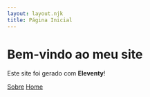 ```yaml
---
layout: layout.njk
title: Página Inicial
---
```


# Bem-vindo ao meu site
Este site foi gerado com **Eleventy**!

<nav>
  <a href="/sobre/" data-link>Sobre</a>
  <a href="/" data-link>Home</a>
</nav>
